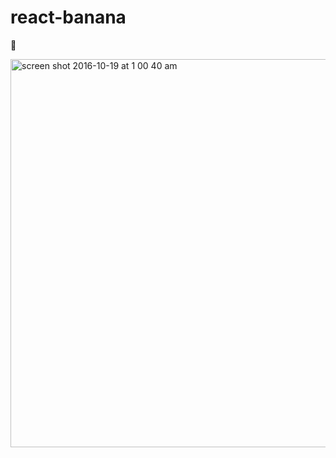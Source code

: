 # react-banana
:banana:

<img width="621" alt="screen shot 2016-10-19 at 1 00 40 am" src="https://cloud.githubusercontent.com/assets/10538978/19508652/9b47ac6a-9597-11e6-87e1-072819512d27.png">
